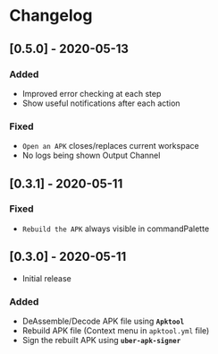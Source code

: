# Changelog

## [0.5.0] - 2020-05-13

### Added

- Improved error checking at each step
- Show useful notifications after each action

### Fixed

- `Open an APK` closes/replaces current workspace
- No logs being shown Output Channel

## [0.3.1] - 2020-05-11

### Fixed

- `Rebuild the APK` always visible in commandPalette

## [0.3.0] - 2020-05-11

- Initial release

### Added

- DeAssemble/Decode APK file using **`Apktool`**
- Rebuild APK file (Context menu in `apktool.yml` file)
- Sign the rebuilt APK using **`uber-apk-signer`**
